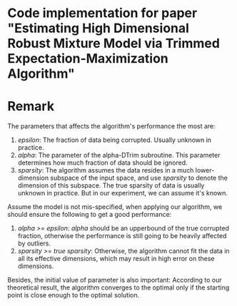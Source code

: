 # Code implementation for paper "Estimating High Dimensional Robust Mixture Model via Trimmed Expectation-Maximization Algorithm"

# Remark

The parameters that affects the algorithm's performance the most are:

1. _epsilon_: The fraction of data being corrupted. Usually unknown in practice.
2. _alpha_: The parameter of the alpha-DTrim subroutine. This parameter determines
how much fraction of data should be ignored.
3. _sparsity_: The algorithm assumes the data resides in a much lower-dimension 
subspace of the input space, and use _sparsity_ to denote the dimension of this 
subspace. The true sparsity of data is usually unknown in practice. But in our 
experiment, we can assume it's known.

Assume the model is not mis-specified, when applying our algorithm, we should ensure 
the following to get a good performance:

1. _alpha >= epsilon_: _alpha_ should be an upperbound of the true corrupted fraction, 
otherwise the performance is still going to be heavily affected by outliers.
2. _sparsity >= true sparsity_: Otherwise, the algorithm cannot fit the data in all
its effective dimensions, which may result in high error on these dimensions.

Besides, the initial value of parameter is also important: According to our theoretical
result, the algorithm converges to the optimal only if the starting point is close enough
to the optimal solution.